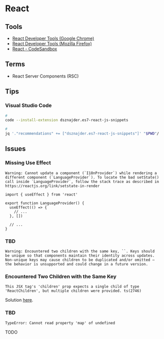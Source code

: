 # React

<!--
https://github.com/alan2207/bulletproof-react

Redux
Redux-Saga

https://linkedin.com/learning/paths/improve-your-react-skills
https://linkedin.com/learning/paths/become-a-react-developer

https://thoughtbot.com/blog/using-redux-with-react-hooks

https://linkedin.com/learning/react-state-management/choosing-the-right-state-management-solution
https://app.pluralsight.com/library/courses/using-react-hooks/table-of-contents
https://linkedin.com/learning/react-hooks/understanding-modern-react
https://app.pluralsight.com/library/courses/reactjs-apps-docker-developing/table-of-contents
https://app.pluralsight.com/library/courses/react-framework-choosing/table-of-contents
https://app.pluralsight.com/paths/skills/building-web-applications-with-react
https://app.pluralsight.com/library/courses/react-apps-typescript-building/table-of-contents
https://app.pluralsight.com/library/courses/react-calling-apis/table-of-contents
https://app.pluralsight.com/guides/generating-dynamic-forms-from-json-in-react
https://app.pluralsight.com/library/courses/js-friends-session-05/table-of-contents
https://app.pluralsight.com/library/courses/js-friends-session-03/table-of-contents
https://www.youtube.com/watch?v=fxY1q4SCB64
https://www.youtube.com/watch?v=ontX4zfVqK8
https://leanpub.com/the-road-to-learn-react/

https://www.youtube.com/watch?v=I6ypD7qv3Z8

https://www.youtube.com/watch?v=gnkrDse9QKc

https://app.pluralsight.com/paths/skill/building-web-applications-with-react

https://github.com/ilkeraltin/react-spa-news

https://linkedin.com/learning/react-securing-applications-2/securing-react-applications
https://linkedin.com/learning/react-js-essential-training/welcome
https://linkedin.com/learning/learning-react-js-5/getting-started-with-react
https://linkedin.com/learning/react-testing-and-debugging/testing-and-debugging-your-react-apps
https://linkedin.com/learning/build-a-react-application-using-aws-amplify/react-and-aws-a-perfect-serverless-match
https://linkedin.com/learning/react-cloud-powered-apps-with-firebase/structuring-your-apps-for-the-cloud
https://linkedin.com/learning/building-modern-projects-with-react/react-going-from-good-to-great
-->

<!--
## Favorite Libraries

https://www.npmjs.com/package/mini-create-react-context
https://www.npmjs.com/package/ramda
https://www.npmjs.com/package/tiny-invariant
https://www.npmjs.com/package/react-is
https://www.npmjs.com/package/classnames
https://www.npmjs.com/package/resolve-pathname
https://www.npmjs.com/package/value-equal
https://www.npmjs.com/package/history
https://www.npmjs.com/package/decimal.js-light
https://www.npmjs.com/package/lodash
https://www.npmjs.com/package/react-lifecycles-compat
https://www.npmjs.com/package/hoist-non-react-statics
https://www.npmjs.com/package/rc-util
https://www.npmjs.com/package/react-ga
https://www.npmjs.com/package/gud
https://www.npmjs.com/package/symbol-observable
https://www.npmjs.com/package/reselect
https://www.npmjs.com/package/object-assign
https://www.npmjs.com/package/rc-calendar
https://www.npmjs.com/package/scheduler
https://www.npmjs.com/package/regenerator-runtime
https://www.npmjs.com/package/tinycolor2
https://www.npmjs.com/package/rc-drawer
https://www.npmjs.com/package/omit

https://avvvatars.com/
-->

## Tools

- [React Developer Tools (Google Chrome)](https://chrome.google.com/webstore/detail/react-developer-tools/fmkadmapgofadopljbjfkapdkoienihi)
- [React Developer Tools (Mozilla Firefox)](https://addons.mozilla.org/pt-BR/firefox/addon/react-devtools/)
- [React - CodeSandbox](https://react.new)

## Terms

- React Server Components (RSC)

## Tips

### Visual Studio Code

```sh
#
code --install-extension dsznajder.es7-react-js-snippets

#
jq '."recommendations" += ["dsznajder.es7-react-js-snippets"]' "$PWD"/.vscode/extensions.json | sponge "$PWD"/.vscode/extensions.json
```

<!--
rafce
-->

## Issues

### Missing Use Effect

```log
Warning: Cannot update a component (`I18nProvider`) while rendering a different component (`LanguageProvider`). To locate the bad setState() call inside `LanguageProvider`, follow the stack trace as described in https://reactjs.org/link/setstate-in-render
```

```tsx
import { useEffect } from 'react'

export function LanguageProvider() {
  useEffect(() => {
    // ...
  }, [])

  // ...
}
```

### TBD

```log
Warning: Encountered two children with the same key, ``. Keys should be unique so that components maintain their identity across updates. Non-unique keys may cause children to be duplicated and/or omitted — the behavior is unsupported and could change in a future version.
```

### Encountered Two Children with the Same Key

```log
This JSX tag's 'children' prop expects a single child of type 'ReactChildren', but multiple children were provided. ts(2746)
```

Solution [here](https://sentry.io/answers/defining-proper-key-in-props/).

### TBD

```log
TypeError: Cannot read property 'map' of undefined
```

TODO
